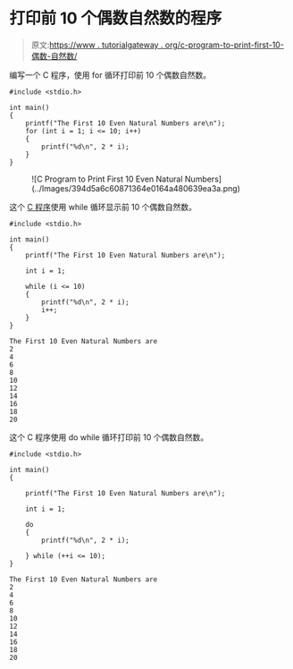 # 打印前 10 个偶数自然数的程序

> 原文:[https://www . tutorialgateway . org/c-program-to-print-first-10-偶数-自然数/](https://www.tutorialgateway.org/c-program-to-print-first-10-even-natural-numbers/)

编写一个 C 程序，使用 for 循环打印前 10 个偶数自然数。

```
#include <stdio.h>

int main()
{
	printf("The First 10 Even Natural Numbers are\n");
	for (int i = 1; i <= 10; i++)
	{
		printf("%d\n", 2 * i);
	}
}
```

<figure class="wp-block-image size-large">![C Program to Print First 10 Even Natural Numbers](../Images/394d5a6c60871364e0164a480639ea3a.png)</figure>

这个 [C 程序](https://www.tutorialgateway.org/c-programming-examples/)使用 while 循环显示前 10 个偶数自然数。

```
#include <stdio.h>

int main()
{
	printf("The First 10 Even Natural Numbers are\n");

	int i = 1;

	while (i <= 10)
	{
		printf("%d\n", 2 * i);
		i++;
	}
}
```

```
The First 10 Even Natural Numbers are
2
4
6
8
10
12
14
16
18
20
```

这个 C 程序使用 do while 循环打印前 10 个偶数自然数。

```
#include <stdio.h>

int main()
{

	printf("The First 10 Even Natural Numbers are\n");

	int i = 1;

	do
	{
		printf("%d\n", 2 * i);

	} while (++i <= 10);
}
```

```
The First 10 Even Natural Numbers are
2
4
6
8
10
12
14
16
18
20
```